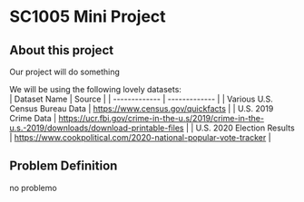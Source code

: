 # SC1005 Mini Project 
## About this project
Our project will do something

We will be using the following lovely datasets:  
| Dataset Name  | Source |
| ------------- | ------------- |
| Various U.S. Census Bureau Data | https://www.census.gov/quickfacts  |
| U.S. 2019 Crime Data | https://ucr.fbi.gov/crime-in-the-u.s/2019/crime-in-the-u.s.-2019/downloads/download-printable-files  |
| U.S. 2020 Election Results | https://www.cookpolitical.com/2020-national-popular-vote-tracker  |


## Problem Definition
no problemo
